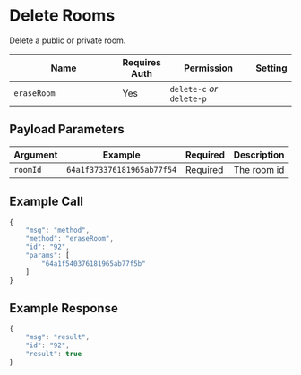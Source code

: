 # Delete Rooms

Delete a public or private room.

<table><thead><tr><th width="204">Name</th><th>Requires Auth</th><th width="150">Permission</th><th>Setting</th></tr></thead><tbody><tr><td><code>eraseRoom</code></td><td>Yes</td><td><code>delete-c</code> <em>or</em> <code>delete-p</code></td><td></td></tr></tbody></table>

## Payload Parameters

| Argument | Example                    | Required | Description |
| -------- | -------------------------- | -------- | ----------- |
| `roomId` | `64a1f373376181965ab77f54` | Required | The room id |



## Example Call

```javascript
{
    "msg": "method",
    "method": "eraseRoom",
    "id": "92",
    "params": [
        "64a1f540376181965ab77f5b"
    ]
}
```

## Example Response

```javascript
{
    "msg": "result",
    "id": "92",
    "result": true
}
```
